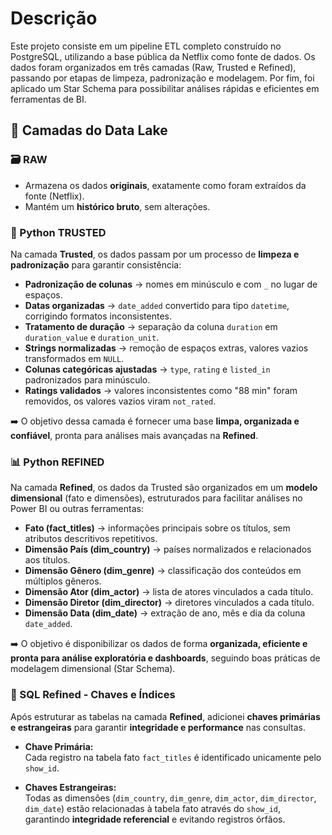 # Descrição

Este projeto consiste em um pipeline ETL completo construído no PostgreSQL, utilizando a base pública da Netflix como fonte de dados.
Os dados foram organizados em três camadas (Raw, Trusted e Refined), passando por etapas de limpeza, padronização e modelagem.
Por fim, foi aplicado um Star Schema para possibilitar análises rápidas e eficientes em ferramentas de BI.

## 📂 Camadas do Data Lake  

### 🗃️ RAW  
- Armazena os dados **originais**, exatamente como foram extraídos da fonte (Netflix).  
- Mantém um **histórico bruto**, sem alterações.  

### 🔎 Python TRUSTED  
Na camada **Trusted**, os dados passam por um processo de **limpeza e padronização** para garantir consistência:  

- **Padronização de colunas** → nomes em minúsculo e com `_` no lugar de espaços.  
- **Datas organizadas** → `date_added` convertido para tipo `datetime`, corrigindo formatos inconsistentes.  
- **Tratamento de duração** → separação da coluna `duration` em `duration_value` e `duration_unit`.  
- **Strings normalizadas** → remoção de espaços extras, valores vazios transformados em `NULL`.  
- **Colunas categóricas ajustadas** → `type`, `rating` e `listed_in` padronizados para minúsculo.  
- **Ratings validados** → valores inconsistentes como "88 min" foram removidos, os valores vazios viram `not_rated`.  

➡️ O objetivo dessa camada é fornecer uma base **limpa, organizada e confiável**, pronta para análises mais avançadas na **Refined**. 

### 📊 Python REFINED  
Na camada **Refined**, os dados da Trusted são organizados em um **modelo dimensional** (fato e dimensões), estruturados para facilitar análises no Power BI ou outras ferramentas:  

- **Fato (fact_titles)** → informações principais sobre os títulos, sem atributos descritivos repetitivos.  
- **Dimensão País (dim_country)** → países normalizados e relacionados aos títulos.  
- **Dimensão Gênero (dim_genre)** → classificação dos conteúdos em múltiplos gêneros.  
- **Dimensão Ator (dim_actor)** → lista de atores vinculados a cada título.  
- **Dimensão Diretor (dim_director)** → diretores vinculados a cada título.  
- **Dimensão Data (dim_date)** → extração de ano, mês e dia da coluna `date_added`.  

➡️ O objetivo é disponibilizar os dados de forma **organizada, eficiente e pronta para análise exploratória e dashboards**, seguindo boas práticas de modelagem dimensional (Star Schema).

### 🔹 SQL Refined - Chaves e Índices

Após estruturar as tabelas na camada **Refined**, adicionei **chaves primárias e estrangeiras** para garantir **integridade e performance** nas consultas.

- **Chave Primária:**  
  Cada registro na tabela fato `fact_titles` é identificado unicamente pelo `show_id`.

- **Chaves Estrangeiras:**  
  Todas as dimensões (`dim_country`, `dim_genre`, `dim_actor`, `dim_director`, `dim_date`) estão relacionadas à tabela fato através do `show_id`, garantindo **integridade referencial** e evitando registros órfãos.
